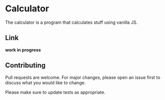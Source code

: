# Calculator

The calculator is a program that calculates stuff using vanilla JS.
## Link

**work in progress**

## Contributing
Pull requests are welcome. For major changes, please open an issue first to discuss what you would like to change.

Please make sure to update tests as appropriate.

